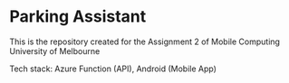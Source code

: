 # Parking Assistant

This is the repository created for the Assignment 2 of Mobile Computing University of Melbourne

Tech stack: Azure Function (API), Android (Mobile App)

